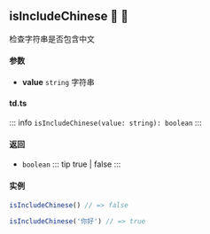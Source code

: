 ## isIncludeChinese :tada: :100: 
检查字符串是否包含中文
#### 参数 
- **value** `string` 字符串
 
#### td.ts
::: info
`isIncludeChinese(value: string): boolean`
:::
#### 返回 
- `boolean` 
::: tip
true | false
:::
#### 实例 
```ts
isIncludeChinese() // => false
```
```ts
isIncludeChinese('你好') // => true
```
